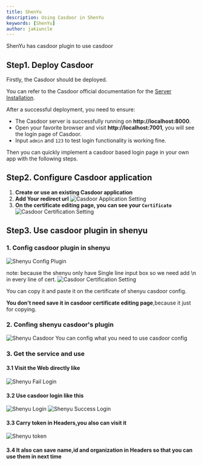 ```yaml
---
title: ShenYu
description: Using Casdoor in ShenYu
keywords: [ShenYu]
author: jakiuncle
---
```


ShenYu has casdoor plugin to use casdoor

## Step1. Deploy Casdoor

Firstly, the Casdoor should be deployed.

You can refer to the Casdoor official documentation for the [Server Installation](/docs/basic/server-installation).

After a successful deployment, you need to ensure:

- The Casdoor server is successfully running on **http://localhost:8000**.
- Open your favorite browser and visit **http://localhost:7001**, you will see the login page of Casdoor.
- Input `admin` and `123` to test login functionality is working fine.

Then you can quickly implement a casdoor based login page in your own app with the following steps.

## Step2. Configure Casdoor application

1. **Create or use an existing Casdoor application**
2. **Add Your redirect url**
   ![Casdoor Application Setting](/img/integration/java/shenyu/shenyu_config.png)
3. **On the certificate editing page, you can see your `Certificate`**
   ![Casdoor Certification Setting](/img/integration/java/shenyu/shenyu_cert.png)

## Step3. Use casdoor plugin in shenyu

### 1. Config casdoor plugin in shenyu

   ![Shenyu Config Plugin](/img/integration/java/shenyu/shenyu_configPlugin.png)

note: because the shenyu only have Single line input box so we need add \n in every line of cert.
   ![Casdoor Certification Setting](/img/integration/java/shenyu/shenyu_cert2.png)

You can copy it and paste it on the certificate of shenyu casdoor config.

**You don't need save it in casdoor certificate editing page**,because it just for copying.

### 2. Confing shenyu casdoor's plugin

   ![Shenyu Casdoor](/img/integration/java/shenyu/shenyu_casdoor.png)
   You can config what you need to use casdoor config

### 3. Get the service and use

#### 3.1 Visit the Web directly like

   ![Shenyu Fail Login](/img/integration/java/shenyu/shenyu_faillogin.png)

#### 3.2 Use casdoor login like this

   ![Shenyu Login](/img/integration/java/shenyu/shenyu_login.png)
   ![Shenyu Success Login](/img/integration/java/shenyu/shenyu_successlogin.png)

#### 3.3 Carry token in Headers,you also can visit it

   ![Shenyu token](/img/integration/java/shenyu/shenyu_token.png)

#### 3.4 It also can save name,id and organization in Headers so that you can use them in next time  
